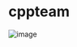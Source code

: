 # cppteam
![image](https://user-images.githubusercontent.com/51018392/236740041-a02648f7-9e29-44c4-a67a-6ae2b741d9c6.png)
